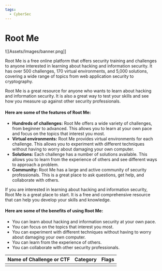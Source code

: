```yaml
---
tags:
  - CyberSec
---
```


# Root Me

![[Assets/Images/banner.png]]

Root Me is a free online platform that offers security training and challenges to anyone interested in learning about hacking and information security. It has over 500 challenges, 170 virtual environments, and 5,000 solutions, covering a wide range of topics from web application security to cryptography.

Root Me is a great resource for anyone who wants to learn about hacking and information security. It is also a great way to test your skills and see how you measure up against other security professionals.

#### Here are some of the features of Root Me:

- **Hundreds of challenges:** Root Me offers a wide variety of challenges, from beginner to advanced. This allows you to learn at your own pace and focus on the topics that interest you most.
- **Virtual environments:** Root Me provides virtual environments for each challenge. This allows you to experiment with different techniques without having to worry about damaging your own computer.
- **Solutions:** Each challenge has a number of solutions available. This allows you to learn from the experience of others and see different ways to approach a problem.
- **Community:** Root Me has a large and active community of security professionals. This is a great place to ask questions, get help, and collaborate with others.

If you are interested in learning about hacking and information security, Root Me is a great place to start. It is a free and comprehensive resource that can help you develop your skills and knowledge.

#### Here are some of the benefits of using Root Me:

- You can learn about hacking and information security at your own pace.
- You can focus on the topics that interest you most.
- You can experiment with different techniques without having to worry about damaging your own computer.
- You can learn from the experience of others.
- You can collaborate with other security professionals.

| Name of Challenge or CTF | Category | Flags | 
| ------------------------ | -------- | ----- |
|                          |          |       |